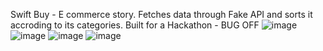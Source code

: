 Swift Buy - E commerce story. Fetches data through Fake API and sorts it accroding to its categories.
Built for a Hackathon - BUG OFF
![image](https://github.com/pratyushdev-codes/BugOff-Swift/assets/109750976/bb8a3da5-5591-45c6-9db7-0b62ec64851a)
![image](https://github.com/pratyushdev-codes/BugOff-Swift/assets/109750976/4bd7887f-4684-48bb-a1c4-b6c83aa0115c)
![image](https://github.com/pratyushdev-codes/BugOff-Swift/assets/109750976/cf7a1968-91b7-4dfe-8d06-3f6355efc799)
![image](https://github.com/pratyushdev-codes/BugOff-Swift/assets/109750976/95ecf22f-f7c8-4a92-8c5c-b80640568a15)

